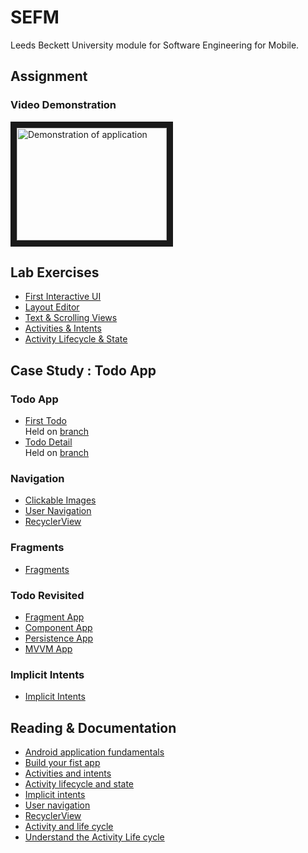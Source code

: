 # SEFM
Leeds Beckett University module for Software Engineering for Mobile.

## Assignment
### Video Demonstration
<a href="http://www.youtube.com/watch?feature=player_embedded&v=Vz0PDVrmY7M
" target="_blank"><img src="http://img.youtube.com/vi/Vz0PDVrmY7M/0.jpg" 
alt="Demonstration of application" width="240" height="180" border="10" /></a>


## Lab Exercises
- [First Interactive UI](https://github.com/withUK/SEFM/blob/main/LAB_EXERCISES.md#android-fundamentals-012-part-a-your-first-interactive-ui)
- [Layout Editor](https://github.com/withUK/SEFM/blob/main/LAB_EXERCISES.md#android-fundamentals-012-part-bthe-layout-editor)
- [Text & Scrolling Views](https://github.com/withUK/SEFM/blob/main/LAB_EXERCISES.md#android-fundamentals-013-text-and-scrolling-views)
- [Activities & Intents](https://github.com/withUK/SEFM/blob/main/LAB_EXERCISES.md#android-fundamentals-021-activities-and-intents)
- [Activity Lifecycle & State](https://github.com/withUK/SEFM/blob/main/LAB_EXERCISES.md#android-fundamentals-22-activity-lifecycle-and-state)

## Case Study : Todo App
### Todo App
- [First Todo](https://github.com/ebbi/todo-first-app.git)<br>
Held on [branch](https://github.com/withUK/SEFM/tree/case-study-to-do-app)
- [Todo Detail](https://github.com/ebbi/todo-detail-app.git)<br>
Held on [branch](https://github.com/withUK/SEFM/tree/case-study-to-do-detail-app)

### Navigation
- [Clickable Images](https://codelabs.developers.google.com/codelabs/android-training-clickable-images/index.html?index=..%2F..android-training#0)
- [User Navigation](https://codelabs.developers.google.com/codelabs/android-training-provide-user-navigation/#0)
- [RecyclerView](https://codelabs.developers.google.com/codelabs/android-training-create-recycler-view/#0)

### Fragments
- [Fragments](https://developer.android.com/codelabs/advanced-android-training-fragments?index=..%2F..index#1)

### Todo Revisited
- [Fragment App]()
- [Component App]()
- [Persistence App]()
- [MVVM App]()

### Implicit Intents
- [Implicit Intents]()

## Reading & Documentation
- [Android application fundamentals](https://developer.android.com/guide/components/fundamentals/)
- [Build your fist app](https://google-developer-training.github.io/android-developer-fundamentals-course-concepts-v2/unit-1-get-started/lesson-1-build-your-first-app/1-1-c-your-first-android-app/1-1-c-your-first-android-app.html)
- [Activities and intents](https://google-developer-training.github.io/android-developer-fundamentals-course-concepts-v2/unit-1-get-started/lesson-2-activities-and-intents/2-1-c-activities-and-intents/2-1-c-activities-and-intents.html)
- [Activity lifecycle and state](https://google-developer-training.github.io/android-developer-fundamentals-course-concepts-v2/unit-1-get-started/lesson-2-activities-and-intents/2-2-c-activity-lifecycle-and-state/2-2-c-activity-lifecycle-and-state.html)
- [Implicit intents](https://google-developer-training.github.io/android-developer-fundamentals-course-concepts-v2/unit-1-get-started/lesson-2-activities-and-intents/2-3-c-implicit-intents/2-3-c-implicit-intents.html)
- [User navigation](https://google-developer-training.github.io/android-developer-fundamentals-course-concepts-v2/unit-2-user-experience/lesson-4-user-interaction/4-4-c-user-navigation/4-4-c-user-navigation.html)
- [RecyclerView](https://google-developer-training.github.io/android-developer-fundamentals-course-concepts-v2/unit-2-user-experience/lesson-4-user-interaction/4-5-c-recyclerview/4-5-c-recyclerview.html)
- [Activity and life cycle](https://developer.android.com/guide/components/activities/)
- [Understand the Activity Life cycle](https://developer.android.com/guide/components/activities/activity-lifecycle)
